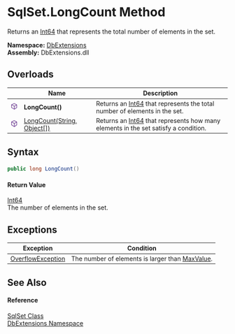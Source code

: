 SqlSet.LongCount Method
=======================
Returns an [Int64][1] that represents the total number of elements in the set.
  
**Namespace:** [DbExtensions][2]  
**Assembly:** DbExtensions.dll

Overloads
---------

|                  | Name                             | Description                                                                             |
| ---------------- | -------------------------------- | --------------------------------------------------------------------------------------- |
| ![Public method] | **LongCount()**                  | Returns an [Int64][1] that represents the total number of elements in the set.          |
| ![Public method] | [LongCount(String, Object[])][3] | Returns an [Int64][1] that represents how many elements in the set satisfy a condition. |


Syntax
------

```csharp
public long LongCount()
```

#### Return Value
[Int64][1]  
The number of elements in the set.

Exceptions
----------

| Exception              | Condition                                            |
| ---------------------- | ---------------------------------------------------- |
| [OverflowException][4] | The number of elements is larger than [MaxValue][5]. |


See Also
--------

#### Reference
[SqlSet Class][6]  
[DbExtensions Namespace][2]  

[1]: https://learn.microsoft.com/dotnet/api/system.int64
[2]: ../README.md
[3]: LongCount_1.md
[4]: https://learn.microsoft.com/dotnet/api/system.overflowexception
[5]: https://learn.microsoft.com/dotnet/api/system.int64.maxvalue
[6]: README.md
[Public method]: ../../icons/pubmethod.svg "Public method"
